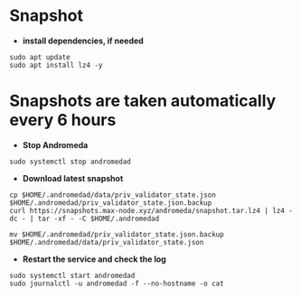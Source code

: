 # Snapshot

- **install dependencies, if needed**
```pyton
sudo apt update
sudo apt install lz4 -y
```
# Snapshots are taken automatically every 6 hours

- **Stop Andromeda**
```pyton
sudo systemctl stop andromedad
```
- **Download latest snapshot**
```pyton
cp $HOME/.andromedad/data/priv_validator_state.json $HOME/.andromedad/priv_validator_state.json.backup
curl https://snapshots.max-node.xyz/andromeda/snapshot.tar.lz4 | lz4 -dc - | tar -xf - -C $HOME/.andromedad
```
```pyton
mv $HOME/.andromedad/priv_validator_state.json.backup $HOME/.andromedad/data/priv_validator_state.json 
```

- **Restart the service and check the log**
```pyton
sudo systemctl start andromedad
sudo journalctl -u andromedad -f --no-hostname -o cat
```

